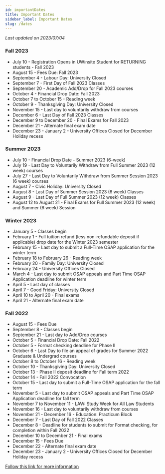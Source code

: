 ```yaml
---
id: importantDates
title: Important Dates
sidebar_label: Important Dates
slug: /dates
---
```


_Last updated on 2023/07/04_

### Fall 2023

-   July 10 - Registration Opens in UWinsite Student for RETURNING students - Fall 2023
-   August 15 - Fees Due: Fall 2023
-   September 4 - Labour Day: University Closed
-   September 7 - First Day of Fall 2023 Classes
-   September 20 - Academic Add/Drop for Fall 2023 courses
-   October 4 - Financial Drop Date: Fall 2023
-   October 7 to October 15 - Reading week
-   October 9 - Thanksgiving Day: University Closed
-   November 15 - Last day to voluntarily withdraw from courses
-   December 6 - Last Day of Fall 2023 Classes
-   December 9 to December 20 - Final Exams for Fall 2023
-   December 21 - Alternate final exam date
-   December 23 - January 2 - University Offices Closed for December Holiday recess

### Summer 2023

-   July 10 - Financial Drop Date - Summer 2023 (6-week)
-   July 19 - Last Day to Voluntarily Withdraw from Full Summer 2023 (12 week) courses
-   July 27 - Last Day to Voluntarily Withdraw from Summer Session 2023 (6 week) courses
-   August 7 - Civic Holiday: University Closed
-   August 8 - Last Day of Summer Session 2023 (6 week) Classes
-   August 9 - Last Day of Full Summer 2023 (12 week) Classes
-   August 12 to August 21 - Final Exams for Full Summer 2023 (12 week) and Summer (6 week) Session

### Winter 2023

-   January 5 - Classes begin
-   February 1 - Full tuition refund (less non-refundable deposit if applicable) drop date for the Winter 2023 semester
-   February 15 - Last day to submit a Full-Time OSAP application for the winter term
-   February 18 to February 26 - Reading week
-   February 20 - Family Day: University Closed
-   February 24 - University Offices Closed
-   March 4 - Last day to submit OSAP appeals and Part Time OSAP Application deadline for winter term
-   April 5 - Last day of classes
-   April 7 - Good Friday: University Closed
-   April 10 to April 20 - Final exams
-   April 21 - Alternate final exam date

### Fall 2022

-   August 15 - Fees Due
-   September 8 - Classes begin
-   September 21 - Last day to Add/Drop courses
-   October 5 - Financial Drop Date: Fall 2022
-   October 5 - Format checking deadline for Phase II
-   October 6 - Last Day to file an appeal of grades for Summer 2022 Graduate & Undergrad courses
-   October 8 to October 16 - Reading week
-   October 10 - Thanksgiving Day: University Closed
-   October 13 - Phase II deposit deadline for Fall term 2022
-   October 14 - Fall 2022 Convocation
-   October 15 - Last day to submit a Full-Time OSAP application for the fall term
-   November 5 - Last day to submit OSAP appeals and Part Time OSAP Application deadline for fall term
-   November 7 to November 11 - LAW: Study Week for All Law Students
-   November 16 - Last day to voluntarily withdraw from courses
-   November 21 - December 16 - Education: Practicum Block
-   December 7 - Last Day of Fall 2022 Classes
-   December 8 - Deadline for students to submit for Format checking, for completion within Fall 2022
-   December 10 to December 21 - Final exams
-   December 15 - Fees Due
-   December 22 - Alternate final exam date
-   December 23 - January 2 - University Offices Closed for December Holiday recess

[Follow this link for more information](https://www.uwindsor.ca/registrar/events-listing)
